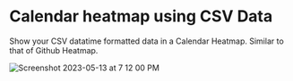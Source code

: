 # Calendar heatmap using CSV Data

Show your CSV datatime formatted data in a Calendar Heatmap. Similar to that of Github Heatmap.


![Screenshot 2023-05-13 at 7 12 00 PM](https://github.com/singlautsav/CSVData-CalendarHeatmap/assets/43605886/068a9036-e626-4e78-9b4b-ad2a765ad185)
